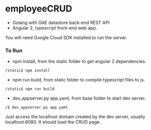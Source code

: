# employeeCRUD

- Golang with GAE datastore back-end REST API
- Angular 2, typescript front-end web app.

You will need Google Cloud SDK installed to run the server.

### To Run
- npm install, from the static folder to get angular 2 dependencies.
 ```
 /static$ npm install
 ```
- npm run build, from static folder to compile typescript files to js.
```
/static$ npm run build
```
- dev_appserver.py app.yaml, from base folder to start dev server.
```
/$ dev_appserver.py app.yaml
```

Just access the localhost domain created by the dev server, usually localhost:8080. It should load the CRUD page.
